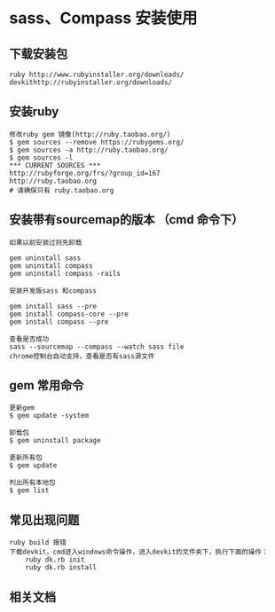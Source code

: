 sass、Compass 安装使用
============
## 下载安装包
    ruby http://www.rubyinstaller.org/downloads/
    devkithttp://rubyinstaller.org/downloads/

## 安装ruby

    修改ruby gem 镜像(http://ruby.taobao.org/)
    $ gem sources --remove https://rubygems.org/
    $ gem sources -a http://ruby.taobao.org/
    $ gem sources -l
    *** CURRENT SOURCES ***
    http://rubyforge.org/frs/?group_id=167
    http://ruby.taobao.org
    # 请确保只有 ruby.taobao.org

## 安装带有sourcemap的版本 （cmd 命令下）

    如果以前安装过则先卸载

    gem uninstall sass
    gem uninstall compass
    gem uninstall compass -rails

    安装开发版sass 和compass

    gem install sass --pre
    gem install compass-core --pre
    gem install compass --pre

    查看是否成功
    sass --sourcemap --compass --watch sass file
    chrome控制台自动支持，查看是否有sass源文件


## gem 常用命令

    更新gem
    $ gem update -system

    卸载包
    $ gem uninstall package

    更新所有包
    $ gem update

    列出所有本地包
    $ gem list


## 常见出现问题

    ruby build 报错
    下载devkit，cmd进入windows命令操作，进入devkit的文件夹下，执行下面的操作：
        ruby dk.rb init
        ruby dk.rb install

## 相关文档

[Compass]:http://compass-style.org/
[Sass]:http://sass-lang.com/





